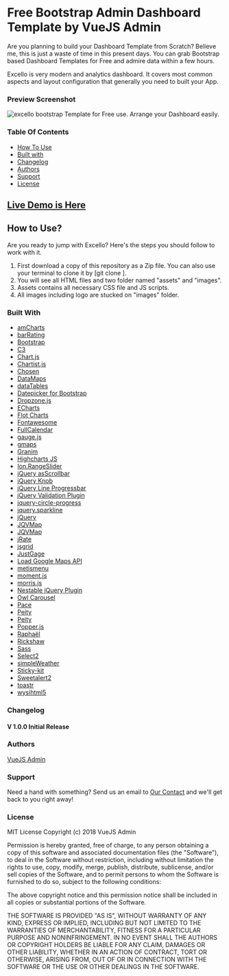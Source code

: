 # Free Bootstrap Admin Dashboard Template by VueJS Admin
Are you planning to build your Dashboard Template from Scratch? Believe me, this is just a waste of time in this present days. You can grab Bootstrap based Dashboard Templates for Free and admire data within a few hours.

Excello is very modern and analytics dashboard. It covers most common aspects and layout configuration that generally you need to built your App.

### Preview Screenshot 
![excello bootstrap Template for Free use. Arrange your Dashboard easily.](https://vuejsadmin.com/wp-content/uploads/2018/10/Excello-demo-Preview.png)
### Table Of Contents
- [How To Use](#how-to-use)
- [Built with](#built-with)
- [Changelog](#changelog)
- [Authors](#authors)
- [Support](#support)
- [License](#license)

## [Live Demo is Here](https://demos.jeweltheme.com/excello/index.html)

## How to Use?

Are you ready to jump with Excello? Here's the steps you should follow to work with it.

1. First download a copy of this repository as a Zip file. You can also use your terminal to clone it by [git clone ].
2. You will see all HTML files and two folder named "assets" and "images". 
3. Assets contains all necessary CSS file and JS scripts. 
4. All images including logo are stucked on "images" folder. 

### Built With
-   [amCharts](https://www.amcharts.com/)
-   [barRating](http://github.com/antennaio/jquery-bar-rating)
-   [Bootstrap](http://getbootstrap.com/)
-   [C3](https://github.com/c3js/c3)  
-   [Chart.js](http://www.chartjs.org/)
-   [Chartist.js](https://gionkunz.github.io/chartist-js/)
-   [Chosen](https://harvesthq.github.io/chosen/)
-   [DataMaps](http://datamaps.github.io/)
-   [dataTables](https://datatables.net/)
-   [Datepicker for Bootstrap](https://github.com/uxsolutions/bootstrap-datepicker)
-   [Dropzone.js](http://www.dropzonejs.com/)
-   [ECharts](https://github.com/ecomfe/echarts/)
-   [Flot Charts](http://www.flotcharts.org/)
-   [Fontawesome](http://fontawesome.io/)
-   [FullCalendar](https://fullcalendar.io/)
-   [gauge.js](http://bernii.github.io/gauge.js/)
-   [gmaps](https://hpneo.github.io/gmaps/)
-   [Granim](https://sarcadass.github.io/granim.js)
-   [Highcharts JS](http://www.highcharts.com/)
-   [Ion.RangeSlider](https://github.com/IonDen/ion.rangeSlider)
-   [jQuery asScrollbar](https://github.com/amazingSurge/jquery-asScrollbar)
-   [jQuery Knob](https://github.com/aterrien/jQuery-Knob)
-   [jQuery Line Progressbar](https://kingrayhan.github.io/LineProgressbar/)
-   [jQuery Validation Plugin](http://jqueryvalidation.org/)
-   [jquery-circle-progress](http://kottenator.github.io/jquery-circle-progress/) 
-   [jquery.sparkline](http://omnipotent.net/jquery.sparkline/)
-   [jQuery](https://jquery.com/)
-   [JQVMap](https://github.com/manifestinteractive/jqvmap/)
-   [JQVMap](https://jqvmap.com/)
-   [jRate](https://github.com/senthilporunan/jRate) 
-   [jsgrid](https://github.com/tabalinas/jsgrid) 
-   [JustGage](http://www.justgage.com/) 
-   [Load Google Maps API](https://github.com/yuanqing/load-google-maps-api)
-   [metismenu](https://github.com/onokumus/metisMenu) 
-   [moment.js](https://momentjs.com/)
-   [morris.js](http://morrisjs.github.io/morris.js/)
-   [Nestable jQuery Plugin](https://github.com/dbushell/Nestable)
-   [Owl Carousel](https://github.com/OwlCarousel2/OwlCarousel2)
-   [Pace](https://github.com/HubSpot/pace)  
-   [Peity](http://benpickles.github.io/peity)
-   [Peity](http://benpickles.github.io/peity/)
-   [Popper.js](https://popper.js.org/)
-   [Raphaël](https://github.com/DmitryBaranovskiy/raphael)
-   [Rickshaw](https://github.com/shutterstock/rickshaw)
-   [Sass](http://sass-lang.com/)
-   [Select2](https://github.com/select2/select2)
-   [simpleWeather](http://simpleweatherjs.com/)
-   [Sticky-kit](https://github.com/leafo/sticky-kit)
-   [Sweetalert2](https://github.com/sweetalert2/sweetalert2)
-   [toastr](https://github.com/CodeSeven/toastr)
-   [wysihtml5](https://github.com/xing/wysihtml5)

### Changelog
#### V 1.0.0 Initial Release

### Authors
[VueJS Admin](https://vuejsadmin.com/)

### Support

Need a hand with something? Send us an email to [Our Contact](https://vuejsadmin.com/contact/) and we'll get back to you right away!

### License

MIT License Copyright (c) 2018 VueJS Admin

Permission is hereby granted, free of charge, to any person obtaining a copy of this software and associated documentation files (the "Software"), to deal in the Software without restriction, including without limitation the rights to use, copy, modify, merge, publish, distribute, sublicense, and/or sell copies of the Software, and to permit persons to whom the Software is furnished to do so, subject to the following conditions:

The above copyright notice and this permission notice shall be included in all copies or substantial portions of the Software.

THE SOFTWARE IS PROVIDED "AS IS", WITHOUT WARRANTY OF ANY KIND, EXPRESS OR IMPLIED, INCLUDING BUT NOT LIMITED TO THE WARRANTIES OF MERCHANTABILITY, FITNESS FOR A PARTICULAR PURPOSE AND NONINFRINGEMENT. IN NO EVENT SHALL THE AUTHORS OR COPYRIGHT HOLDERS BE LIABLE FOR ANY CLAIM, DAMAGES OR OTHER LIABILITY, WHETHER IN AN ACTION OF CONTRACT, TORT OR OTHERWISE, ARISING FROM, OUT OF OR IN CONNECTION WITH THE SOFTWARE OR THE USE OR OTHER DEALINGS IN THE SOFTWARE.
